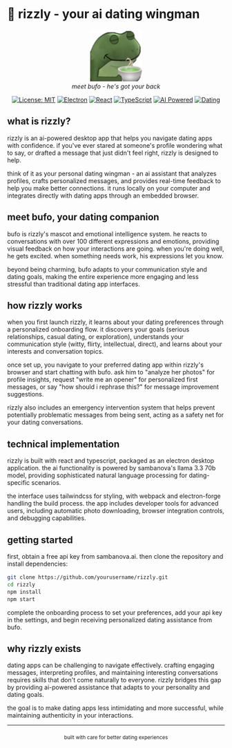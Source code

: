 # 🐸 rizzly - your ai dating wingman

<div align="center">
  <img src="src/bufopack/bufo-tea.png" alt="bufo mascot" width="120" height="120">
  <br>
  <em>meet bufo - he's got your back</em>
</div>

<div align="center">

[![License: MIT](https://img.shields.io/badge/License-MIT-yellow.svg)](https://opensource.org/licenses/MIT)
[![Electron](https://img.shields.io/badge/Electron-36.4.0-47848f.svg)](https://www.electronjs.org/)
[![React](https://img.shields.io/badge/React-19.1.0-61dafb.svg)](https://reactjs.org/)
[![TypeScript](https://img.shields.io/badge/TypeScript-5.8.3-3178c6.svg)](https://www.typescriptlang.org/)
[![AI Powered](https://img.shields.io/badge/AI-SambaNova%20Llama-ff6b6b.svg)](https://sambanova.ai/)
[![Dating](https://img.shields.io/badge/Dating-Copilot-e91e63.svg)](#)

</div>

## what is rizzly?

rizzly is an ai-powered desktop app that helps you navigate dating apps with confidence. if you've ever stared at someone's profile wondering what to say, or drafted a message that just didn't feel right, rizzly is designed to help. 

think of it as your personal dating wingman - an ai assistant that analyzes profiles, crafts personalized messages, and provides real-time feedback to help you make better connections. it runs locally on your computer and integrates directly with dating apps through an embedded browser.

## meet bufo, your dating companion

bufo is rizzly's mascot and emotional intelligence system. he reacts to conversations with over 100 different expressions and emotions, providing visual feedback on how your interactions are going. when you're doing well, he gets excited. when something needs work, his expressions let you know.

beyond being charming, bufo adapts to your communication style and dating goals, making the entire experience more engaging and less stressful than traditional dating app interfaces.

## how rizzly works

when you first launch rizzly, it learns about your dating preferences through a personalized onboarding flow. it discovers your goals (serious relationships, casual dating, or exploration), understands your communication style (witty, flirty, intellectual, direct), and learns about your interests and conversation topics.

once set up, you navigate to your preferred dating app within rizzly's browser and start chatting with bufo. ask him to "analyze her photos" for profile insights, request "write me an opener" for personalized first messages, or say "how should i rephrase this?" for message improvement suggestions.

rizzly also includes an emergency intervention system that helps prevent potentially problematic messages from being sent, acting as a safety net for your dating conversations.

## technical implementation

rizzly is built with react and typescript, packaged as an electron desktop application. the ai functionality is powered by sambanova's llama 3.3 70b model, providing sophisticated natural language processing for dating-specific scenarios.

the interface uses tailwindcss for styling, with webpack and electron-forge handling the build process. the app includes developer tools for advanced users, including automatic photo downloading, browser integration controls, and debugging capabilities.

## getting started

first, obtain a free api key from sambanova.ai. then clone the repository and install dependencies:

```bash
git clone https://github.com/yourusername/rizzly.git
cd rizzly
npm install 
npm start
```

complete the onboarding process to set your preferences, add your api key in the settings, and begin receiving personalized dating assistance from bufo.

## why rizzly exists

dating apps can be challenging to navigate effectively. crafting engaging messages, interpreting profiles, and maintaining interesting conversations requires skills that don't come naturally to everyone. rizzly bridges this gap by providing ai-powered assistance that adapts to your personality and dating goals.

the goal is to make dating apps less intimidating and more successful, while maintaining authenticity in your interactions.

---

<div align="center">
  <sub>built with care for better dating experiences</sub>
</div>
